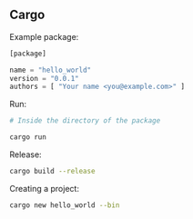 ## Cargo

Example package:

```rust
[package]

name = "hello_world"
version = "0.0.1"
authors = [ "Your name <you@example.com>" ]
```

Run:

```bash
# Inside the directory of the package

cargo run
```

Release:

```bash
cargo build --release
```

Creating a project:

```bash
cargo new hello_world --bin
```
